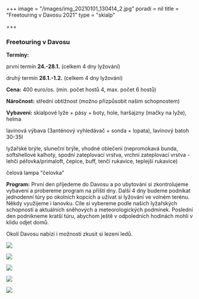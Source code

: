 +++
image = "/images/img_20210101_130414_2.jpg"
poradi = nil
title = "Freetouring v Davosu 2021"
type = "skialp"

+++
### **Freetouring v Davosu**

**Termíny:**

první termín **24.-28.1.** (celkem 4 dny lyžování)

druhý termín **28.1.-1.2.** (celkem 4 dny lyžování)

**Cena:** 400 euro/os. (min. počet hostů 4, max. počet 6 hostů)

**Náročnost:** střední obtížnost (možno přizpůsobit našim schopnostem)

**Vybavení:** skialpové lyže + pásy + boty, hole, haršajzny (mačky na lyže), helma

lavinová výbava (3anténový vyhledávač + sonda + lopata), lavinový batoh 30-35l

lyžařské brýle, sluneční brýle, vhodné oblečení (nepromokavá bunda, softshellové kalhoty, spodní zateplovací vrstva, vrchní zateplovací vrstva - lehčí péřovka/primaloft, čepice, buff, tenčí rukavice, teplejší rukavice)

čelová lampa "čelovka"

**Program:** První den přijedeme do Davosu a po ubytování si zkontrolujeme vybavení a probereme program na příští dny. Další 4 dny budeme podnikat jednodenní túry po okolních kopcích a užívat si lyžování ve volném terénu. Někdy využijeme i lanovku. Cíle si vybereme podle našich lyžařských schopností a aktuálních sněhových a meteorologických podmínek. Poslední den podnikneme kratší túru, abychom ještě v odpoledních hodinách mohli v klidu odjet domů.

Okolí Davosu nabízí i možnosti zkusit si lezení ledů.

![](/images/img_20210101_092142_0.jpg)

![](/images/img_20210101_121932_9.jpg)

![](/images/img_20210101_142352_5.jpg)

![](/images/img_20210101_134121_8-4.jpg)

![](/images/img_20210101_133051_8.jpg)
